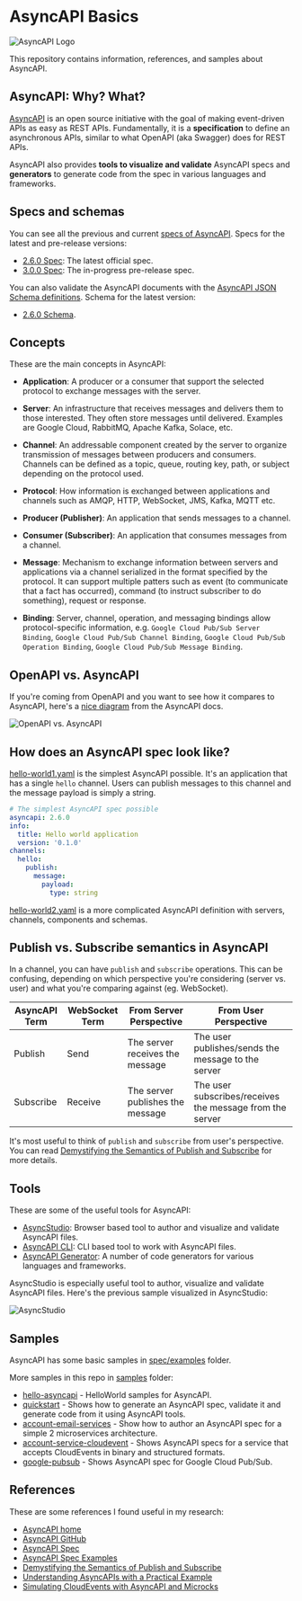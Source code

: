 # AsyncAPI Basics

![AsyncAPI Logo](https://avatars.githubusercontent.com/u/16401334?s=200&v=4)

This repository contains information, references, and samples about AsyncAPI.

## AsyncAPI: Why? What?

[AsyncAPI](https://www.asyncapi.com/) is an open source initiative with the goal
of making event-driven APIs as easy as REST APIs. Fundamentally, it is a
**specification** to define an asynchronous APIs, similar to what OpenAPI (aka
Swagger) does for REST APIs.

AsyncAPI also provides **tools to visualize and validate** AsyncAPI specs and
**generators** to generate code from the spec in various languages and frameworks.

## Specs and schemas

You can see all the previous and current [specs of
AsyncAPI](https://www.asyncapi.com/docs/reference). Specs for the latest and
pre-release versions:

* [2.6.0 Spec](https://www.asyncapi.com/docs/reference/specification/v2.6.0): The
  latest official spec.
* [3.0.0 Spec](https://www.asyncapi.com/docs/reference/specification/v3.0.0-next-major-spec.10):
  The in-progress pre-release spec.

You can also validate the AsyncAPI documents with the [AsyncAPI JSON Schema
definitions](https://github.com/asyncapi/spec-json-schemas/tree/master/schemas).
Schema for the latest version:

* [2.6.0 Schema](https://github.com/asyncapi/spec-json-schemas/blob/master/schemas/2.6.0.json).

## Concepts

These are the main concepts in AsyncAPI:

* **Application**: A producer or a consumer that support the selected protocol
  to exchange messages with the server.
 
* **Server**: An infrastructure that receives messages and delivers them
to those interested. They often store messages until delivered. Examples
are Google Cloud, RabbitMQ, Apache Kafka, Solace, etc.

* **Channel**: An addressable component created by the server to organize
  transmission of messages between producers and consumers. Channels can be
  defined as a topic, queue, routing key, path, or subject depending
  on the protocol used.

* **Protocol**: How information is exchanged between applications and channels
  such as AMQP, HTTP, WebSocket, JMS, Kafka, MQTT etc.

* **Producer (Publisher)**: An application that sends messages to a channel.

* **Consumer (Subscriber)**: An application that consumes messages from a
  channel.

* **Message**: Mechanism to exchange information between servers and
  applications via a channel serialized in the format specified by
  the protocol. It can support multiple patters such as event (to communicate
  that a fact has occurred), command (to instruct subscriber to do something),
  request or response.

* **Binding**: Server, channel, operation, and messaging bindings allow
  protocol-specific information, e.g. `Google Cloud Pub/Sub Server Binding`,
  `Google Cloud Pub/Sub Channel Binding`, `Google Cloud Pub/Sub Operation
  Binding`, `Google Cloud Pub/Sub Message Binding`.

## OpenAPI vs. AsyncAPI

If you're coming from OpenAPI and you want to see how it compares to AsyncAPI,
here's a [nice
diagram](https://www.asyncapi.com/docs/tutorials/getting-started/coming-from-openapi)
from the AsyncAPI docs.

![OpenAPI vs. AsyncAPI](./images/openapivsasyncapi.png)

## How does an AsyncAPI spec look like?

[hello-world1.yaml](https://github.com/meteatamel/asyncapi-basics/blob/main/samples/hello-asyncapi/hello-world1.yaml)
is the simplest AsyncAPI possible. It's an application that has a single `hello`
channel. Users can publish messages to this channel and the message payload is
simply a string.

```yaml
# The simplest AsyncAPI spec possible
asyncapi: 2.6.0
info:
  title: Hello world application
  version: '0.1.0'
channels:
  hello:
    publish:
      message:
        payload:
          type: string
```

[hello-world2.yaml](https://github.com/meteatamel/asyncapi-basics/blob/main/samples/hello-asyncapi/hello-world2.yaml)
is a more complicated AsyncAPI definition with servers, channels, components and
schemas.

## Publish vs. Subscribe semantics in AsyncAPI

In a channel, you can have `publish` and `subscribe` operations. This can be
confusing, depending on which perspective you're considering (server vs. user)
and what you're comparing against (eg. WebSocket).

| AsyncAPI Term | WebSocket Term | From Server Perspective | From User Perspective |
| --- | --- | --- | --- |
| Publish | Send | The server receives the message | The user publishes/sends the message to the server |
| Subscribe | Receive | The server publishes the message | The user subscribes/receives the message from the server |

It's most useful to think of `publish` and `subscribe` from user's perspective. You can read [Demystifying the Semantics of Publish and
Subscribe](https://www.asyncapi.com/blog/publish-subscribe-semantics) for more
details.

## Tools

These are some of the useful tools for AsyncAPI:

* [AsyncStudio](https://studio.asyncapi.com/): Browser based tool to author and
  visualize and validate AsyncAPI files.
* [AsyncAPI CLI](https://github.com/asyncapi/cli): CLI based tool to work with
  AsyncAPI files.
* [AsyncAPI Generator](https://github.com/asyncapi/generator): A number of code
  generators for various languages and frameworks.

AsyncStudio is especially useful tool to author, visualize and validate AsyncAPI
files. Here's the previous sample visualized in AsyncStudio:

![AsyncStudio](./images/asyncstudio.png)

## Samples

AsyncAPI has some basic samples in
[spec/examples](https://github.com/asyncapi/spec/tree/master/examples) folder.

More samples in this repo in [samples](./samples/) folder:

* [hello-asyncapi](samples/hello-asyncapi) - HelloWorld samples for AsyncAPI.
* [quickstart](samples/quickstart) - Shows how to generate an AsyncAPI spec,
  validate it and generate code from it using AsyncAPI tools.
* [account-email-services](samples/account-email-services/) - Show how to author
  an AsyncAPI spec for a simple 2 microservices architecture.
* [account-service-cloudevent](samples/account-service-cloudevents/) - Shows
  AsyncAPI specs for a service that accepts CloudEvents in binary and structured
  formats.
* [google-pubsub](samples/google-pubsub/) - Shows AsyncAPI spec for Google Cloud
  Pub/Sub.

## References

These are some references I found useful in my research:

* [AsyncAPI home](https://www.asyncapi.com/)
* [AsyncAPI GitHub](https://github.com/asyncapi)
* [AsyncAPI Spec](https://www.asyncapi.com/docs/reference)
* [AsyncAPI Spec Examples](https://github.com/asyncapi/spec/tree/master/examples)
* [Demystifying the Semantics of Publish and Subscribe](https://www.asyncapi.com/blog/publish-subscribe-semantics)
* [Understanding AsyncAPIs with a Practical Example](https://medium.com/event-driven-utopia/understanding-asyncapis-with-a-practical-example-ee2b4be221d8)
* [Simulating CloudEvents with AsyncAPI and
  Microcks](https://developers.redhat.com/articles/2021/06/02/simulating-cloudevents-asyncapi-and-microcks#)
